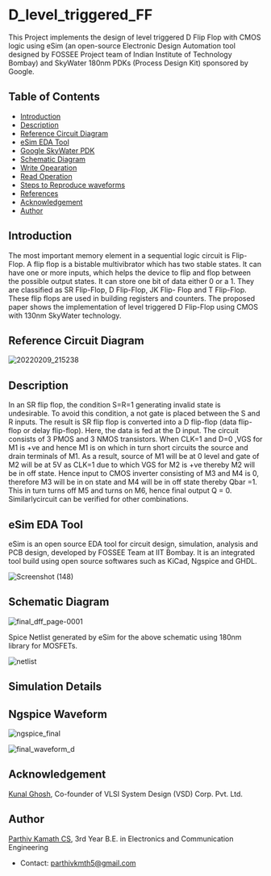 # D_level_triggered_FF

 This Project  implements the design of level triggered D Flip Flop with CMOS logic using eSim (an open-source Electronic Design Automation tool designed by FOSSEE Project team of Indian Institute of Technology Bombay) and SkyWater 180nm PDKs (Process Design Kit) sponsored by Google.

## Table of Contents

- [Introduction](#introduction)
- [Description](#description)
- [Reference Circuit Diagram](#reference-circuit-diagram)
- [eSim EDA Tool](#esim-eda-tool)
- [Google SkyWater PDK](#google-skywater-pdk)
- [Schematic Diagram](#schematic-diagram)
- [Write Opearation](#write-operation)
- [Read Operation](#read-operation)
- [Steps to Reproduce waveforms](#steps-to-reproduce-waveforms)
- [References](#references)
- [Acknowledgement](#acknowledgement)
- [Author](#author)

## Introduction

The most important memory element in a sequential  logic circuit is Flip-Flop. A flip flop is a bistable multivibrator which has two stable states. It can have one or more  inputs, which helps the device to flip and flop between the possible output states. It  can store one bit of data either 0 or a 1. They are  classified as SR Flip-Flop, D Flip-Flop, JK Flip- Flop and T Flip-Flop. These flip flops are used  in building registers and counters. The proposed paper shows the implementation of level triggered D Flip-Flop using CMOS with 130nm SkyWater technology. 


## Reference Circuit Diagram


![20220209_215238](https://user-images.githubusercontent.com/74066861/153244008-cc7f9a6a-6bf5-4095-908e-9a7472d490fe.jpg)


## Description

In an SR flip flop, the condition S=R=1 generating invalid state is undesirable. To avoid this condition, a not gate is placed between the S and R inputs. The 
result is SR flip flop is converted into a D flip-flop (data flip-flop or delay flip-flop). Here, the data is fed at the D input. The circuit consists of 3 PMOS and 3 NMOS transistors. When CLK=1 and D=0 ,VGS for M1 is +ve and hence M1 is on which in turn short circuits the source and drain terminals of M1. As a result, source of M1 will be at 0 level and gate of M2 will be at 5V as CLK=1 due to which VGS for M2 is +ve thereby M2 will be in off state. Hence input to CMOS inverter consisting of M3 and M4 is 0, therefore M3 will be in on state and M4 will be in off state thereby Qbar =1. This in turn turns off M5 and turns on M6, hence final output Q = 0. Similarlycircuit can be verified for other combinations.



## eSim EDA Tool
eSim is an open source EDA tool for circuit design, simulation, analysis and PCB design, developed by FOSSEE Team at IIT Bombay. It is an integrated tool build using open source softwares such as KiCad, Ngspice and GHDL.



![Screenshot (148)](https://user-images.githubusercontent.com/74066861/153248249-3b0c7f1d-6da2-4569-871d-644044b9a982.png)







## Schematic Diagram

![final_dff_page-0001](https://user-images.githubusercontent.com/74066861/153242896-ac11ebab-2164-472c-a756-e2bf5b24c834.jpg)


Spice Netlist generated by eSim for the above schematic using 180nm library for MOSFETs.

![netlist](https://user-images.githubusercontent.com/74066861/153246037-94ea6733-b970-4388-8779-4dd371702051.PNG)



## Simulation Details








## Ngspice Waveform


![ngspice_final](https://user-images.githubusercontent.com/74066861/153246947-767a2817-7f01-4db1-bf23-621628b6a3e7.PNG)


![final_waveform_d](https://user-images.githubusercontent.com/74066861/153246627-0a0fdb3a-92e0-4605-84c4-533f4a4b66cf.PNG)







## Acknowledgement

[Kunal Ghosh](https://github.com/kunalg123), Co-founder of VLSI System Design (VSD) Corp. Pvt. Ltd.


## Author

[Parthiv Kamath CS](https://github.com/Parthiv-2020), 3rd  Year  B.E. in Electronics and Communication Engineering
- Contact: parthivkmth5@gmail.com

